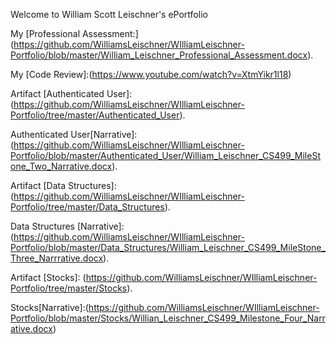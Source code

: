 Welcome to William Scott Leischner's ePortfolio

My [Professional Assessment:] (https://github.com/WilliamsLeischner/WIlliamLeischner-Portfolio/blob/master/William_Leischner_Professional_Assessment.docx).

My [Code Review]:(https://www.youtube.com/watch?v=XtmYikr1l18)

Artifact [Authenticated User]:(https://github.com/WilliamsLeischner/WIlliamLeischner-Portfolio/tree/master/Authenticated_User).

  Authenticated User[Narrative]: (https://github.com/WilliamsLeischner/WIlliamLeischner-Portfolio/blob/master/Authenticated_User/William_Leischner_CS499_MileStone_Two_Narrative.docx).

Artifact [Data Structures]:(https://github.com/WilliamsLeischner/WIlliamLeischner-Portfolio/tree/master/Data_Structures).
  
  Data Structures [Narrative]:(https://github.com/WilliamsLeischner/WIlliamLeischner-Portfolio/blob/master/Data_Structures/William_Leischner_CS499_MileStone_Three_Narrrative.docx).

Artifact [Stocks]: (https://github.com/WilliamsLeischner/WIlliamLeischner-Portfolio/tree/master/Stocks).

  Stocks[Narrative]:(https://github.com/WilliamsLeischner/WIlliamLeischner-Portfolio/blob/master/Stocks/Willian_Leischner_CS499_Milestone_Four_Narrative.docx)
